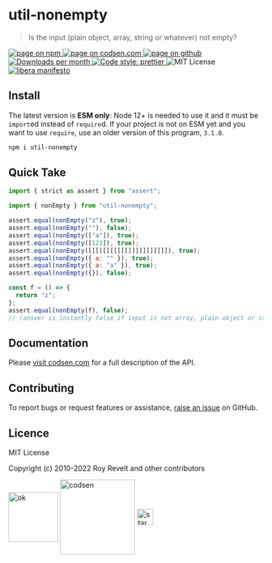 # util-nonempty

> Is the input (plain object, array, string or whatever) not empty?

<div class="package-badges">
  <a href="https://www.npmjs.com/package/util-nonempty" rel="nofollow noreferrer noopener">
    <img src="https://img.shields.io/badge/-npm-blue?style=flat-square" alt="page on npm">
  </a>
  <a href="https://codsen.com/os/util-nonempty" rel="nofollow noreferrer noopener">
    <img src="https://img.shields.io/badge/-codsen-blue?style=flat-square" alt="page on codsen.com">
  </a>
  <a href="https://github.com/codsen/codsen/tree/main/packages/util-nonempty" rel="nofollow noreferrer noopener">
    <img src="https://img.shields.io/badge/-github-blue?style=flat-square" alt="page on github">
  </a>
  <a href="https://npmcharts.com/compare/util-nonempty?interval=30" rel="nofollow noreferrer noopener" target="_blank">
    <img src="https://img.shields.io/npm/dm/util-nonempty.svg?style=flat-square" alt="Downloads per month">
  </a>
  <a href="https://prettier.io" rel="nofollow noreferrer noopener" target="_blank">
    <img src="https://img.shields.io/badge/code_style-prettier-brightgreen.svg?style=flat-square" alt="Code style: prettier">
  </a>
  <img src="https://img.shields.io/badge/licence-MIT-brightgreen.svg?style=flat-square" alt="MIT License">
  <a href="https://liberamanifesto.com" rel="nofollow noreferrer noopener" target="_blank">
    <img src="https://img.shields.io/badge/libera-manifesto-lightgrey.svg?style=flat-square" alt="libera manifesto">
  </a>
</div>

## Install

The latest version is **ESM only**: Node 12+ is needed to use it and it must be `import`ed instead of `require`d. If your project is not on ESM yet and you want to use `require`, use an older version of this program, `3.1.0`.

```bash
npm i util-nonempty
```

## Quick Take

```js
import { strict as assert } from "assert";

import { nonEmpty } from "util-nonempty";

assert.equal(nonEmpty("z"), true);
assert.equal(nonEmpty(""), false);
assert.equal(nonEmpty(["a"]), true);
assert.equal(nonEmpty([123]), true);
assert.equal(nonEmpty([[[[[[[[[[[]]]]]]]]]]]), true);
assert.equal(nonEmpty({ a: "" }), true);
assert.equal(nonEmpty({ a: "a" }), true);
assert.equal(nonEmpty({}), false);

const f = () => {
  return "z";
};
assert.equal(nonEmpty(f), false);
// (answer is instantly false if input is not array, plain object or string)
```

## Documentation

Please [visit codsen.com](https://codsen.com/os/util-nonempty/) for a full description of the API.

## Contributing

To report bugs or request features or assistance, [raise an issue](https://github.com/codsen/codsen/issues/new/choose) on GitHub.

## Licence

MIT License

Copyright (c) 2010-2022 Roy Revelt and other contributors

<img src="https://codsen.com/images/png-codsen-ok.png" width="98" alt="ok" align="center"> <img src="https://codsen.com/images/png-codsen-1.png" width="148" alt="codsen" align="center"> <img src="https://codsen.com/images/png-codsen-star-small.png" width="32" alt="star" align="center">
